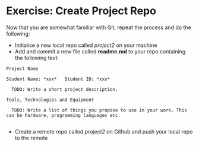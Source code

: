 # Exercise: Create Project Repo

Now that you are somewhat familiar with Git, repeat the process and do the following:

- Initialise a new local repo called _project2_ on your machine
- Add and commit a new file called **readme.md** to your repo containing the following text:

```
Project Name

Student Name: *xxx*   Student ID: *xxx*

  TODO: Write a short project description.

Tools, Technologies and Equipment

  TODO: Write a list of things you propose to use in your work. This can be hardware, programming languages etc.


```

- Create a remote repo called _project2_ on Github and push your local repo to the remote